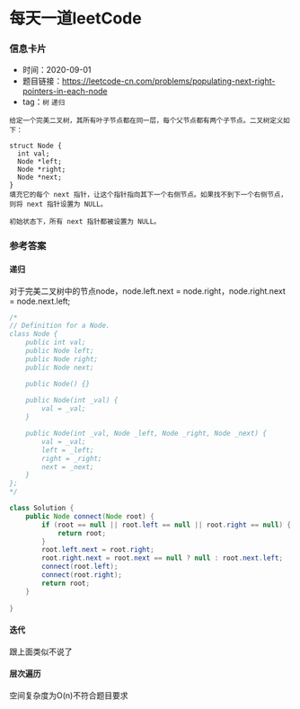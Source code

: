 # 每天一道leetCode

### 信息卡片

- 时间：2020-09-01
- 题目链接：https://leetcode-cn.com/problems/populating-next-right-pointers-in-each-node
- tag：`树` `递归`

```
给定一个完美二叉树，其所有叶子节点都在同一层，每个父节点都有两个子节点。二叉树定义如下：

struct Node {
  int val;
  Node *left;
  Node *right;
  Node *next;
}
填充它的每个 next 指针，让这个指针指向其下一个右侧节点。如果找不到下一个右侧节点，则将 next 指针设置为 NULL。

初始状态下，所有 next 指针都被设置为 NULL。

```
### 参考答案

#### 递归

对于完美二叉树中的节点node，node.left.next = node.right，node.right.next = node.next.left;

```java
/*
// Definition for a Node.
class Node {
    public int val;
    public Node left;
    public Node right;
    public Node next;

    public Node() {}
    
    public Node(int _val) {
        val = _val;
    }

    public Node(int _val, Node _left, Node _right, Node _next) {
        val = _val;
        left = _left;
        right = _right;
        next = _next;
    }
};
*/

class Solution {
    public Node connect(Node root) {
        if (root == null || root.left == null || root.right == null) {
            return root;
        }
        root.left.next = root.right;
        root.right.next = root.next == null ? null : root.next.left;
        connect(root.left);
        connect(root.right);
        return root;
    }
    
}
```

#### 迭代
跟上面类似不说了

#### 层次遍历
空间复杂度为O(n)不符合题目要求
